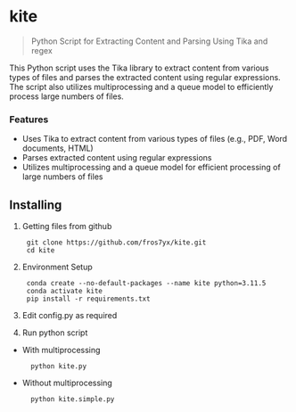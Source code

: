 # kite
> Python Script for Extracting Content and Parsing Using Tika and regex

This Python script uses the Tika library to extract content from various types of files and parses the extracted content using regular expressions. The script also utilizes multiprocessing and a queue model to efficiently process large numbers of files.

### Features

- Uses Tika to extract content from various types of files (e.g., PDF, Word documents, HTML)
- Parses extracted content using regular expressions
- Utilizes multiprocessing and a queue model for efficient processing of large numbers of files

## Installing
1. Getting files from github

		git clone https://github.com/fros7yx/kite.git
		cd kite

2. Environment Setup

		conda create --no-default-packages --name kite python=3.11.5
		conda activate kite
		pip install -r requirements.txt

3. Edit config.py as required

4. Run python script

- With multiprocessing

		python kite.py

- Without multiprocessing

		python kite.simple.py

